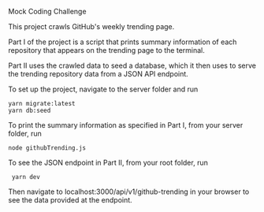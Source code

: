 Mock Coding Challenge

This project crawls GitHub's weekly trending page.  

Part I of the project is a script that prints summary information of each repository that appears on the trending page to the terminal.  

Part II uses the crawled data to seed a database, which it then uses to serve the trending repository data from a JSON API endpoint. 

To set up the project, navigate to the server folder and run 

    yarn migrate:latest
    yarn db:seed

To print the summary information as specified in Part I, from your server folder, run 

    node githubTrending.js

To see the JSON endpoint in Part II, from your root folder, run

     yarn dev

Then navigate to localhost:3000/api/v1/github-trending in your browser to see the data provided at the endpoint. 